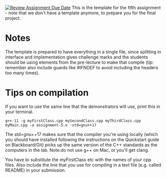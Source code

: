 [![Review Assignment Due Date](https://classroom.github.com/assets/deadline-readme-button-24ddc0f5d75046c5622901739e7c5dd533143b0c8e959d652212380cedb1ea36.svg)](https://classroom.github.com/a/tYbDl7r4)
This is the template for the fifth assignment - note that we don't have a template anymore, to prepare you for the final project. 

# Notes

The template is prepared to have everything in a single file, since splitting in interface and implementation gives challenge marks and the students should be using elements from the pre-lecture to make that compile (tip: remember also include guards like #IFNDEF to avoid including the headers too many times). 

# Tips on compilation 

If you want to use the same line that the demonstrators will use, print this in your terminal. 

`g++-11 -g myFirstClass.cpp mySecondClass.cpp myThirdClass.cpp myMain.cpp -o assignment-5.o -std=gnu++17`

The std=gnu++17 makes sure that the compiler you're using locally (which you should have installed following the instructions on the Quickstart guide on Blackboard/Git) picks up the same version of the C++ standards as the computers in the lab. Note:do not use g++ on Mac, or you'll get clang. 

You have to substitute the myFirstClass etc with the names of your cpp files. Also include the line that you use for compiling in a text file (e.g. called README) in your submission. 